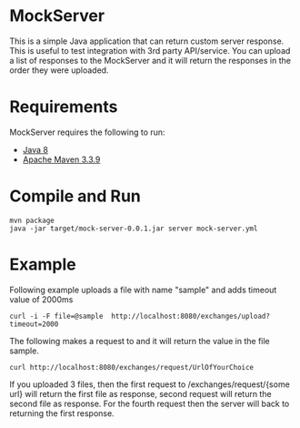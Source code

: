 # MockServer

This is a simple Java application that can return custom server response. This is useful to test integration with 3rd party API/service. You can upload a list of responses to the MockServer and it will
return the responses in the order they were uploaded.


# Requirements
MockServer requires the following to run:

  * [Java 8][java]
  * [Apache Maven 3.3.9][maven]

  [java]: http://www.oracle.com/technetwork/java/javase/overview/index.html
  [maven]: https://maven.apache.org/


# Compile and Run

    mvn package
    java -jar target/mock-server-0.0.1.jar server mock-server.yml

# Example
Following example uploads a file with name "sample" and adds timeout value of 2000ms

    curl -i -F file=@sample  http://localhost:8080/exchanges/upload?timeout=2000

The following makes a request to and it will return the value in the file sample.

    curl http://localhost:8080/exchanges/request/UrlOfYourChoice

If you uploaded 3 files, then the first request to 
    /exchanges/request/{some url} 
will return the first file as response, second request will return the second file as response. For the fourth request then the server will back to returning
the first response.

